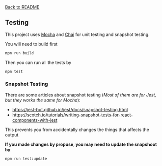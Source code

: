 [Back to README](../README.md)

## Testing

This project uses [Mocha](https://mochajs.org/) and [Chai](https://www.chaijs.com/) for unit testing and snapshot testing.

You will need to build first

```bash
npm run build
```

Then you can run all the tests by

```bash
npm test
```

### Snapshot Testing

There are some articles about snapshot testing (*Most of them are for Jest, but they works the same for Mocha*):
 - https://jest-bot.github.io/jest/docs/snapshot-testing.html
 - https://scotch.io/tutorials/writing-snapshot-tests-for-react-components-with-jest

This prevents you from accidentally changes the things that affects the output.

**If you made changes by propuse, you may need to update the snapshoot by**

```bash
npm run test:update
```